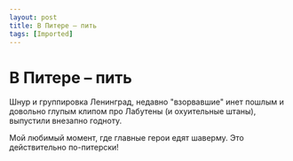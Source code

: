 ```yaml
---
layout: post
title: В Питере – пить
tags: [Imported]
---
```

# В Питере – пить 

Шнур и группировка Ленинград, недавно "взорвавшие" инет пошлым и довольно глупым клипом про Лабутены (и охуительные штаны), выпустили внезапно годноту. 

Мой любимый момент, где главные герои едят шаверму. Это действительно по-питерски!